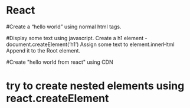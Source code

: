 # React

#Create a “hello world” using normal html tags.

#Display some text using javascript.
Create a h1 element - document.createElement(‘h1’)
Assign some text to element.innerHtml 
Append it to the Root element.

#Create "hello world from react" using CDN

# try to create nested elements using react.createElement
<div>
    <div>
        <h1>
    </div>
</div>


